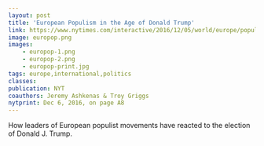 ```yaml
---
layout: post
title: 'European Populism in the Age of Donald Trump'
link: https://www.nytimes.com/interactive/2016/12/05/world/europe/populism-in-age-of-trump.html
image: europop.png
images:
    - europop-1.png
    - europop-2.png
    - europop-print.jpg
tags: europe,international,politics
classes:
publication: NYT
coauthors: Jeremy Ashkenas & Troy Griggs
nytprint: Dec 6, 2016, on page A8
---
```


How leaders of European populist movements have reacted to the election of Donald J. Trump.
